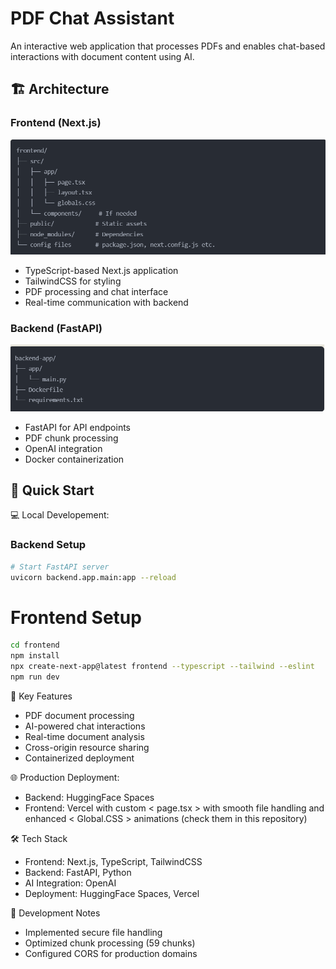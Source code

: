 # PDF Chat Assistant

An interactive web application that processes PDFs and enables chat-based interactions with document content using AI.

## 🏗️ Architecture

### Frontend (Next.js)
![Frontend Structure](frontend-app-structure.png)
- TypeScript-based Next.js application
- TailwindCSS for styling
- PDF processing and chat interface
- Real-time communication with backend

### Backend (FastAPI)
![Backend Structure](backend-app-structure.png)
- FastAPI for API endpoints
- PDF chunk processing
- OpenAI integration
- Docker containerization

## 🚀 Quick Start

💻 Local Developement:

### Backend Setup
```bash
# Start FastAPI server
uvicorn backend.app.main:app --reload
```

# Frontend Setup
```bash
cd frontend
npm install
npx create-next-app@latest frontend --typescript --tailwind --eslint
npm run dev
```
🔑 Key Features

- PDF document processing
- AI-powered chat interactions
- Real-time document analysis
- Cross-origin resource sharing
- Containerized deployment

🌐 Production Deployment:

- Backend: HuggingFace Spaces
- Frontend: Vercel with custom < page.tsx > with smooth file handling and enhanced < Global.CSS > animations (check them in this repository)

🛠️ Tech Stack

- Frontend: Next.js, TypeScript, TailwindCSS
- Backend: FastAPI, Python
- AI Integration: OpenAI
- Deployment: HuggingFace Spaces, Vercel

📝 Development Notes

- Implemented secure file handling
- Optimized chunk processing (59 chunks)
- Configured CORS for production domains
